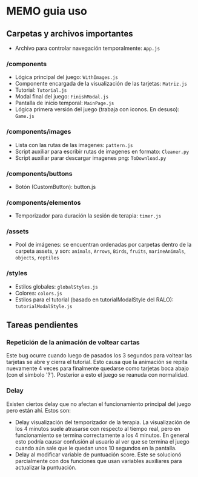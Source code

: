 # MEMO guia uso

## Carpetas y archivos importantes
- Archivo para controlar navegación temporalmente: `App.js`
### /components
   - Lógica principal del juego: `WithImages.js`
   - Componente encargada de la visualización de las tarjetas: `Matriz.js`
   - Tutorial: `Tutorial.js`
   - Modal final del juego: `FinishModal.js`
   - Pantalla de inicio temporal: `MainPage.js`
   - Lógica primera versión del juego (trabaja con iconos. En desuso): `Game.js`
### /components/images
   - Lista con las rutas de las imagenes: `pattern.js`
   - Script auxiliar para escribir rutas de imagenes en formato: `Cleaner.py`
   - Script auxiliar parar descargar imagenes png: `ToDownload.py`
### /components/buttons
   - Botón (CustomButton): button.js
### /components/elementos
   - Temporizador para duración la sesión de terapia: `timer.js`
### /assets
   - Pool de imágenes: se encuentran ordenadas por carpetas dentro de la carpeta assets, y son: `animals`, `Arrows`, `Birds`, `fruits`, `marineAnimals`, `objects`, `reptiles` 
### /styles
   - Estilos globales: `globalStyles.js`
   - Colores: `colors.js`
   - Estilos para el tutorial (basado en tutorialModalStyle del RALO): `tutorialModalStyle.js`

## Tareas pendientes

### Repetición de la animación de voltear cartas
Este bug ocurre cuando luego de pasados los 3 segundos para voltear las tarjetas se abre y cierra el tutorial. Esto causa que la animación se repita nuevamente 4 veces para finalmente quedarse como tarjetas boca abajo (con el simbolo '?'). Posterior a esto el juego se reanuda con normalidad.

### Delay
Existen ciertos delay que no afectan el funcionamiento principal del juego pero están ahí. 
Estos son: 
- Delay visualización del temporizador de la terapia. La visualización de los 4 minutos suele atrasarse con respecto al tiempo real, pero en funcionamiento se termina correctamente a los 4 minutos. En general esto podría causar confusión al usuario al ver que se termina el juego cuando aún sale que le quedan unos 10 segundos en la pantalla.
- Delay al modificar variable de puntuación score. Este se solucionó parcialmente con dos funciones que usan variables auxiliares para actualizar la puntuación.

